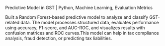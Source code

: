 Predictive Model in GST | Python, Machine Learning, Evaluation Metrics

 Built a Random Forest-based predictive model to analyze and classify GST-related data. The model processes structured data, evaluates performance using accuracy, F1-score, and AUC-ROC, and visualizes results with
 confusion matrices and ROC curves.This model can help in tax compliance analysis, fraud detection, or predicting tax liabilities.
